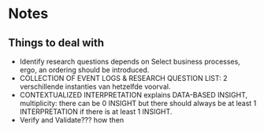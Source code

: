 # Notes

## Things to deal with
- Identify research questions depends on Select business processes, ergo, an ordering should be introduced.
- COLLECTION OF EVENT LOGS & RESEARCH QUESTION LIST: 2 verschillende instanties van hetzelfde voorval.
- CONTEXTUALIZED INTERPRETATION explains DATA-BASED INSIGHT, multiplicity: there can be 0 INSIGHT but there should always be at least 1 INTERPRETATION if there is at least 1 INSIGHT.
- Verify and Validate??? how then
